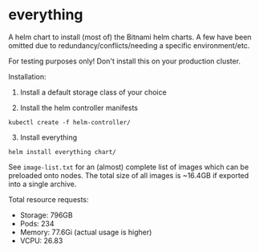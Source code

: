 # everything

A helm chart to install (most of) the Bitnami helm charts. A few have been 
omitted due to redundancy/conflicts/needing a specific environment/etc.

For testing purposes only! Don't install this on your production cluster. 

Installation:
1. Install a default storage class of your choice

2. Install the helm controller manifests
```
kubectl create -f helm-controller/
```
3. Install everything
```
helm install everything chart/
```

See `image-list.txt` for an (almost) complete list of images which can be preloaded onto nodes. 
The total size of all images is ~16.4GB if exported into a single archive.

Total resource requests:
- Storage: 796GB
- Pods: 234
- Memory: 77.6Gi (actual usage is higher)
- VCPU: 26.83